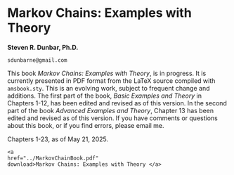 Markov Chains: Examples with Theory
===================================

**Steven R. Dunbar, Ph.D.**

`sdunbarne@gmail.com`

This book *Markov Chains: Examples with Theory*, is in progress.  It
is currently presented in PDF format from the LaTeX source compiled
with `amsbook.sty`.  This is an evolving work, subject to frequent
change and additions.  The first part of the book, *Basic Examples and
Theory* in Chapters 1-12, has been edited and revised as of this
version.  In the second part of the book *Advanced Examples and
Theory*, Chapter 13 has been edited and revised as of this version.
If you have comments or questions about this book, or if you find
errors, please email me.

Chapters 1-23, as of May 21, 2025.

~~~
<a
href="../MarkovChainBook.pdf"
download>Markov Chains: Examples with Theory </a> 

~~~
